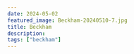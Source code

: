 ```yaml
---
date: 2024-05-02
featured_image: Beckham-20240510-7.jpg
title: Beckham
description: 
tags: ["beckham"]
---
```

